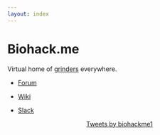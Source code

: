 ```yaml
---
layout: index
---
```


# Biohack.me
Virtual home of [grinders](https://en.wikipedia.org/wiki/Grinder_(biohacking)) everywhere.

* [Forum](https://forum.biohack.me)

* [Wiki](https://wiki.biohack.me)

* [Slack](https://join.slack.com/t/grindsyndicate/shared_invite/zt-1rypathh0-FhdgZ1I6iNGxOICjH80l5w)

<div class="jekyll-twitter-plugin" align="center">
  <div class="jekyll-twitter-plugin"><a class="twitter-timeline" data-width="500" data-tweet-limit="5" href="https://twitter.com/biohackme1?ref_src=twsrc%5Etfw">Tweets by biohackme1</a>
<script async="" src="https://platform.twitter.com/widgets.js" charset="utf-8"></script>
</div>
</div>